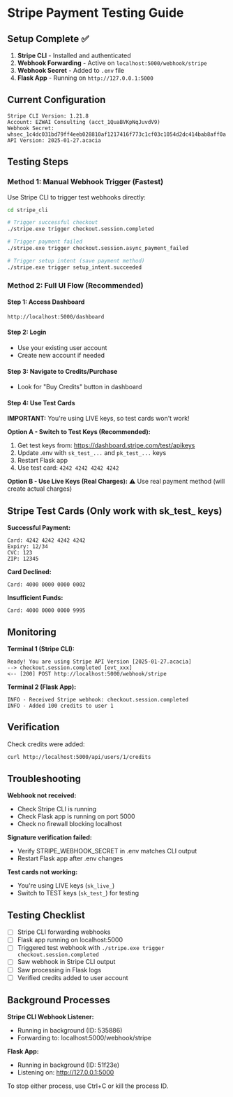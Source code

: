 # Stripe Payment Testing Guide

## Setup Complete ✅

1. **Stripe CLI** - Installed and authenticated
2. **Webhook Forwarding** - Active on `localhost:5000/webhook/stripe`
3. **Webhook Secret** - Added to `.env` file
4. **Flask App** - Running on `http://127.0.0.1:5000`

## Current Configuration

```
Stripe CLI Version: 1.21.8
Account: EZWAI Consulting (acct_1QuaBVKpNqJuvdV9)
Webhook Secret: whsec_1c4dc031bd79ff4eeb028810af1217416f773c1cf03c1054d2dc414bab8aff0a
API Version: 2025-01-27.acacia
```

## Testing Steps

### Method 1: Manual Webhook Trigger (Fastest)

Use Stripe CLI to trigger test webhooks directly:

```bash
cd stripe_cli

# Trigger successful checkout
./stripe.exe trigger checkout.session.completed

# Trigger payment failed
./stripe.exe trigger checkout.session.async_payment_failed

# Trigger setup intent (save payment method)
./stripe.exe trigger setup_intent.succeeded
```

### Method 2: Full UI Flow (Recommended)

#### Step 1: Access Dashboard
```
http://localhost:5000/dashboard
```

#### Step 2: Login
- Use your existing user account
- Create new account if needed

#### Step 3: Navigate to Credits/Purchase
- Look for "Buy Credits" button in dashboard

#### Step 4: Use Test Cards

**IMPORTANT:** You're using LIVE keys, so test cards won't work!

**Option A - Switch to Test Keys (Recommended):**
1. Get test keys from: https://dashboard.stripe.com/test/apikeys
2. Update .env with `sk_test_...` and `pk_test_...` keys
3. Restart Flask app
4. Use test card: `4242 4242 4242 4242`

**Option B - Use Live Keys (Real Charges):**
⚠️ Use real payment method (will create actual charges)

## Stripe Test Cards (Only work with sk_test_ keys)

**Successful Payment:**
```
Card: 4242 4242 4242 4242
Expiry: 12/34
CVC: 123
ZIP: 12345
```

**Card Declined:**
```
Card: 4000 0000 0000 0002
```

**Insufficient Funds:**
```
Card: 4000 0000 0000 9995
```

## Monitoring

**Terminal 1 (Stripe CLI):**
```
Ready! You are using Stripe API Version [2025-01-27.acacia]
--> checkout.session.completed [evt_xxx]
<-- [200] POST http://localhost:5000/webhook/stripe
```

**Terminal 2 (Flask App):**
```
INFO - Received Stripe webhook: checkout.session.completed
INFO - Added 100 credits to user 1
```

## Verification

Check credits were added:
```bash
curl http://localhost:5000/api/users/1/credits
```

## Troubleshooting

**Webhook not received:**
- Check Stripe CLI is running
- Check Flask app is running on port 5000
- Check no firewall blocking localhost

**Signature verification failed:**
- Verify STRIPE_WEBHOOK_SECRET in .env matches CLI output
- Restart Flask app after .env changes

**Test cards not working:**
- You're using LIVE keys (`sk_live_`)
- Switch to TEST keys (`sk_test_`) for testing

## Testing Checklist

- [ ] Stripe CLI forwarding webhooks
- [ ] Flask app running on localhost:5000
- [ ] Triggered test webhook with `./stripe.exe trigger checkout.session.completed`
- [ ] Saw webhook in Stripe CLI output
- [ ] Saw processing in Flask logs
- [ ] Verified credits added to user account

## Background Processes

**Stripe CLI Webhook Listener:**
- Running in background (ID: 535886)
- Forwarding to: localhost:5000/webhook/stripe

**Flask App:**
- Running in background (ID: 51f23e)
- Listening on: http://127.0.0.1:5000

To stop either process, use Ctrl+C or kill the process ID.
